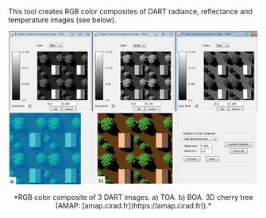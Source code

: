 This tool creates RGB color composites of DART radiance, reflectance and temperature images (see below).

<center><img src="./media/rgb_color_composite.png"><p>*RGB color composite of 3 DART images. a) TOA. b) BOA. 3D cherry tree (AMAP: [amap.cirad.fr](https://amap.cirad.fr)).*</p></img></center>
